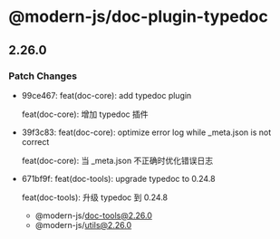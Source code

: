 # @modern-js/doc-plugin-typedoc

## 2.26.0

### Patch Changes

- 99ce467: feat(doc-core): add typedoc plugin

  feat(doc-core): 增加 typedoc 插件

- 39f3c83: feat(doc-core): optimize error log while \_meta.json is not correct

  feat(doc-core): 当 \_meta.json 不正确时优化错误日志

- 671bf9f: feat(doc-tools): upgrade typedoc to 0.24.8

  feat(doc-tools): 升级 typedoc 到 0.24.8

  - @modern-js/doc-tools@2.26.0
  - @modern-js/utils@2.26.0
